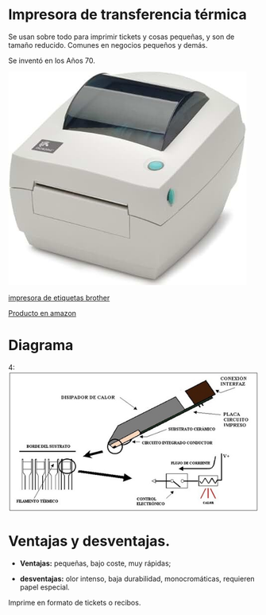 # Impresora de transferencia térmica

Se usan sobre todo para imprimir tickets y cosas pequeñas, y son de tamaño reducido. Comunes en negocios pequeños y demás.

Se inventó en los Años 70.


![alt text](41xbLsqsg9L._AC_UL480_QL65_.jpg) 


[impresora de etiquetas brother](https://www.brother.es/impresoras-etiquetas-y-recibos/impresoras-de-etiquetas-sobremesa/impresoras-etiquetas-volumen-impresion-medio-y-resistente)

[Producto en amazon](https://www.amazon.es/Zebra-GX420d-escritorio-mu%C3%B1equeras-Conectividad/dp/B07YQGV1XK?dib=eyJ2IjoiMSJ9.8jOADZvdQRckwr64enwNl0LwE-ZSK_x9MTqvgSbeSBaYRyFczkTnUKgImrxxu5Qg98EQy45YnwhcQlnMIxBDksezrczSWwccCYCo4iKWo5g-sn_n2Hroz9QRLHJgh7fjf1BYRHJGzAUCWt8OUwYJ_crw5yoQ02S1MM524QrIrCXFaI5w8C3Po6EovoKbivj9U4BIZJMaWh2nTBqFz9sGZes32O9PqNKFtKd5U66fqJI6f534dIBeIgyjiAArrvcB8iaBI2DsZr2D5hNumfeMgvDqHBnVIgjz7Q6umnnJPD0._2GKLapnhquB61ETKFiaqv3Py9dHEHSJdTqNGhm3d70&dib_tag=se&keywords=impresora+termica+zebra&nsdOptOutParam=true&qid=1733846218&sr=8-6)


# Diagrama

4: ![alt text](cabezal.jpg)



# Ventajas y desventajas.

- **Ventajas:** pequeñas, bajo coste, muy rápidas; 

- **desventajas:** olor intenso, baja durabilidad, monocromáticas, requieren papel especial.

Imprime en formato de tickets o recibos.

